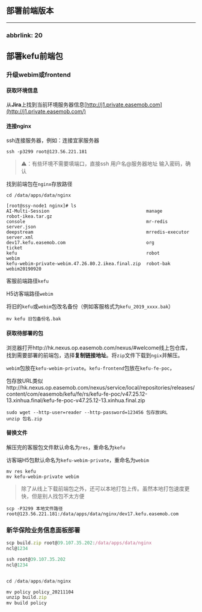 ## 部署前端版本

---

### abbrlink: 20

## 部署kefu前端包

### 升级webim或frontend

#### 获取环境信息

从**Jira**上找到当前环境服务器信息[http://j1.private.easemob.com](http://j1.private.easemob.com/)

#### 连接nginx

ssh连接服务器，例如：连接宜家服务器

```other
ssh -p3299 root@123.56.221.181
```

> ⚠️：有些环境不需要填端口，直接ssh 用户名@服务器地址
输入密码，确认

找到前端包在`nginx`存放路径

```other
cd /data/apps/data/nginx
```

```other
[root@ssy-node1 nginx]# ls
AI-Multi-Session                                    manage            robot-ikea.tar.gz
console                                             mr-redis          server.json
deepstream                                          mrredis-executor  server.xml
dev17.kefu.easemob.com                              org               ticket
kefu                                                robot             webim
kefu-webim-private-webim.47.26.80.2.ikea.final.zip  robot-bak         webim20190920
```

客服前端路径`kefu`

H5访客端路径`webim`

将旧的`kefu`或`webim`包改名备份（例如客服格式为`kefu_2019_xxxx.bak`）

```other
mv kefu 旧包备份名.bak
```

#### 获取待部署的包

浏览器打开http://hk.nexus.op.easemob.com/nexus/#welcome线上包仓库，找到需要部署的前端包，选择**复制链接地址**。将`zip`文件下载到`ngix`并解压。

`webim`包放在`kefu-webim-private`。`kefu-frontend`包放在`kefu-fe-poc`，

包存放URL类似http://hk.nexus.op.easemob.com/nexus/service/local/repositories/releases/content/com/easemob/kefu/fe/rs/kefu-fe-poc/v47.25.12-13.xinhua.final/kefu-fe-poc-v47.25.12-13.xinhua.final.zip

```other
sudo wget --http-user=reader --http-password=123456 包存放URL
unzip 包名.zip
```

#### 替换文件

解压完的客服包文件默认命名为`res`，重命名为`kefu`

访客端H5包默认命名为`kefu-webim-private`，重命名为`webim`

```other
mv res kefu
mv kefu-webim-private webim
```

> 除了从线上下载前端包之外，还可以本地打包上传。虽然本地打包速度更快，但是别人找包不太方便

```other
scp -P3299 本地文件路径  root@123.56.221.181:/data/apps/data/nginx/dev17.kefu.easemob.com
```

### 新华保险业务信息面板部署

```javascript
scp build.zip root@39.107.35.202:/data/apps/data/nginx
ncl@1234

ssh root@39.107.35.202
ncl@1234


cd /data/apps/data/nginx

mv policy policy_20211104
unzip build.zip
mv build policy
```

